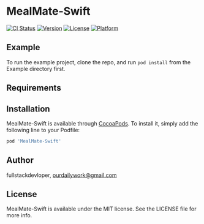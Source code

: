 # MealMate-Swift

[![CI Status](https://img.shields.io/travis/fullstackdevloper/MealMate-Swift.svg?style=flat)](https://travis-ci.org/fullstackdevloper/MealMate-Swift)
[![Version](https://img.shields.io/cocoapods/v/MealMate-Swift.svg?style=flat)](https://cocoapods.org/pods/MealMate-Swift)
[![License](https://img.shields.io/cocoapods/l/MealMate-Swift.svg?style=flat)](https://cocoapods.org/pods/MealMate-Swift)
[![Platform](https://img.shields.io/cocoapods/p/MealMate-Swift.svg?style=flat)](https://cocoapods.org/pods/MealMate-Swift)

## Example

To run the example project, clone the repo, and run `pod install` from the Example directory first.

## Requirements

## Installation

MealMate-Swift is available through [CocoaPods](https://cocoapods.org). To install
it, simply add the following line to your Podfile:

```ruby
pod 'MealMate-Swift'
```

## Author

fullstackdevloper, ourdailywork@gmail.com

## License

MealMate-Swift is available under the MIT license. See the LICENSE file for more info.
